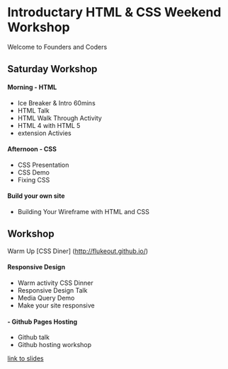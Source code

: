 # Introductary HTML & CSS Weekend Workshop
Welcome to Founders and Coders

## Saturday Workshop
#### Morning - HTML
- Ice Breaker & Intro 60mins
- HTML Talk
- HTML Walk Through Activity
- HTML 4 with HTML 5
- extension Activies



#### Afternoon - CSS 
- CSS Presentation
- CSS Demo
- Fixing CSS

#### Build your own site
- Building Your Wireframe with HTML and CSS

##  Workshop
Warm Up [CSS Diner] (http://flukeout.github.io/)
####  Responsive Design
- Warm activity CSS Dinner
- Responsive Design Talk
- Media Query Demo
- Make your site responsive



#### - Github Pages Hosting
- Github talk
- Github hosting workshop


[link to slides](https://docs.google.com/presentation/d/19hpTnLNG8hfwcV80mPMmBkUWYAmEnVDy4RYFTrgrnuU/edit)
